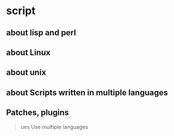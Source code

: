 # script
## about lisp and perl
## about Linux
## about unix
## about Scripts written in multiple languages
## Patches, plugins


> ues Use multiple languages
